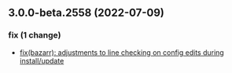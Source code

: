 ## 3.0.0-beta.2558 (2022-07-09)

### fix (1 change)

- [fix(bazarr): adjustments to line checking on config edits during install/update](QuickBox/development/v3-development@15e57482c3e633dae5ef581a33b0bf0bc4b9a9f5)

